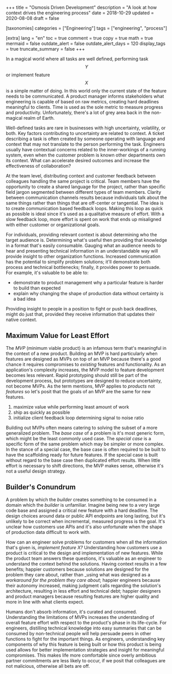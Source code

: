 +++
title = "Osmosis Driven Development"
description = "A look at how context drives the engineering process"
date = 2018-10-29
updated = 2020-08-08
draft = false

[taxonomies]
categories = ["Engineering"]
tags = ["engineering", "process"]

[extra]
lang = "en"
toc = true
comment = true
copy = true
math = true
mermaid = false
outdate_alert = false
outdate_alert_days = 120
display_tags = true
truncate_summary = false
+++

In a magical world where all tasks are well defined, performing task $$Y$$ or implement feature $$X$$ is a simple matter of doing.
In this world only the current state of the feature needs to be communicated.
A product manager informs stakeholders what engineering is capable of based on raw metrics, creating hard deadlines meaningful to clients.
Time is used as the sole metric to measure progress and productivity.
Unfortunately, there's a lot of grey area back in the non-magical realm of Earth.

Well-defined tasks are rare in businesses with high uncertainty, volatility, or both.
Key factors contributing to uncertainty are related to context.
A ticket describing a task is often created by someone operating with language and context that may not translate to the person performing the task.
Engineers usually have contextual concerns related to the inner-workings of a running system, even when the customer problem is known other departments own its context.
What can accelerate desired outcomes and increase the effectiveness of collaboration?

At the team level, distributing context and customer feedback between colleagues handling the same project is critical.
Team members have the opportunity to create a shared language for the project, rather than specific field jargon segmented between different types of team members.
Clarity between communication channels results because individuals talk about the same things rather than things that are off-center or tangential.
The idea is to create communication based feedback loops.
Making this loop as quick as possible is ideal since it's used as a qualitative measure of effort.
With a slow feedback loop, more effort is spent on work that ends up misaligned with either customer or organizational goals.

For individuals, providing relevant context is about determining who the target audience is.
Determining what's useful then providing that knowledge in a format that's easily consumable.
Gauging what an audience needs to hear and presenting technical information in an understandable way will provide insight to other organization functions.
Increased communication has the potential to simplify problem solutions; it'll demonstrate both process and technical bottlenecks; finally, it provides power to persuade.
For example, it's valuable to be able to:

* demonstrate to product management why a particular feature is harder to build than expected
* explain why changing the shape of production data without certainty is a bad idea

Providing insight to people in a position to fight or push back deadlines, might do just that, provided they receive information that updates their native context.

## Maximum Value for Least Effort

The _MVP_ (minimum viable product) is an infamous term that's meaningful in the context of a new product.
Building an MVP is hard particularly when features are designed as MVPs on top of an MVP because there's a good chance it requires compromises to _existing_ features and functionality.
As an application's complexity increases, the MVP model to feature development becomes less relevant.
Rapid prototyping should still be part of the development process, but prototypes are designed to reduce uncertainty, not become MVPs.
As the term mentions, MVP applies to _products_ not _features_ so let's posit that the goals of an MVP are the same for new features.

1. maximize value while performing least amount of work
1. ship as quickly as possible
1. initialize client feedback loop determining signal to noise ratio

Building out MVPs often means catering to solving the subset of a more generalized problem.
The _base case_ of a problem is it's most generic form, which might be the least commonly used case.
The _special case_ is a specific form of the same problem which may be simpler or more complex.
In the stance of a special case, the base case is often required to be built to have the scaffolding ready for future features.
If the special case is built without regard to the base case then duplicated effort results.
When little effort is necessary to shift directions, the MVP makes sense, otherwise it's not a useful design strategy.

## Builder's Conundrum

A problem by which the _builder_ creates something to be consumed in a domain which the _builder_ is unfamiliar.
Imagine being new to a very large code base and assigned a critical new feature with a hard deadline.
The design choices around data or public API endpoints are long lasting, but it's unlikely to be correct when incremental, measured progress is the goal.
It's unclear how customers use APIs and it's also unfortunate when the shape of production data difficult to work with.

How can an engineer solve problems for customers when all the information that's given is, _implement feature X?_
Understanding how customers use a product is critical to the design and implementation of new features.
While the product team answers these questions, it's valuable as an engineer to understand the context behind the solutions.
Having context results in a few benefits;
happier customers because solutions are designed for the problem they care about, rather than _using what was designed as a _workaround for the problem they care about_;
happier engineers because their autonomy increased, making judgment calls regarding the solution's architecture, resulting in less effort and technical debt;
happier designers and product managers because resulting features are higher quality and more in line with what clients expect.

Humans don't absorb information, it's curated and consumed.
Understanding the limitations of MVPs increases the understanding of overall feature effort with respect to the product's phase in its life-cycle.
For engineers, distilling technical knowledge into easy summaries that can be consumed by non-technical people will help persuade peers in other functions to fight for the important things.
As engineers, understanding key components of why this feature is being built or how this product is being used allows for better implementation strategies and insight for meaningful compromises.
This makes life more comfortable since overly ambitious partner commitments are less likely to occur, if we posit that colleagues are not malicious, otherwise all bets are off.
